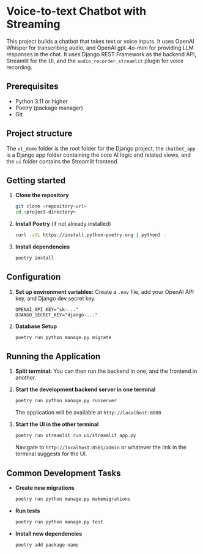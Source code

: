 # Voice-to-text Chatbot with Streaming

This project builds a chatbot that takes text or voice inputs. It uses OpenAI Whisper for transcribing audio, and OpenAI gpt-4o-mini for providing LLM responses in the chat. It uses Django REST Framework as the backend API, Streamlit for the UI, and the `audio_recorder_streamlit` plugin for voice recording.

## Prerequisites

- Python 3.11 or higher
- Poetry (package manager)
- Git

## Project structure

The `vt_demo` folder is the root folder for the Django project, the `chatbot_app` is a Django app folder containing the core AI logic and related views, and the `ui` folder contains the Streamlit frontend.

## Getting started

1. **Clone the repository**

   ```bash
   git clone <repository-url>
   cd <project-directory>
   ```

2. **Install Poetry** (if not already installed)

   ```bash
   curl -sSL https://install.python-poetry.org | python3 -
   ```

3. **Install dependencies**
   ```bash
   poetry install
   ```

## Configuration

1. **Set up environment variables:** Create a `.env` file, add your OpenAI API key, and Django dev secret key.

   ```
   OPENAI_API_KEY="sk-..."
   DJANGO_SECRET_KEY="django-..."
   ```

2. **Database Setup**
   ```bash
   poetry run python manage.py migrate
   ```

## Running the Application

1. **Split terminal:** You can then run the backend in one, and the frontend in another.

2. **Start the development backend server in one terminal**

   ```bash
   poetry run python manage.py runserver
   ```

   The application will be available at `http://localhost:8000`

3. **Start the UI in the other terminal**
   ```bash
   poetry run streamlit run ui/streamlit_app.py
   ```
   Navigate to `http://localhost:8501/admin` or whatever the link in the terminal suggests for the UI.

## Common Development Tasks

- **Create new migrations**

  ```bash
  poetry run python manage.py makemigrations
  ```

- **Run tests**

  ```bash
  poetry run python manage.py test
  ```

- **Install new dependencies**
  ```bash
  poetry add package-name
  ```
